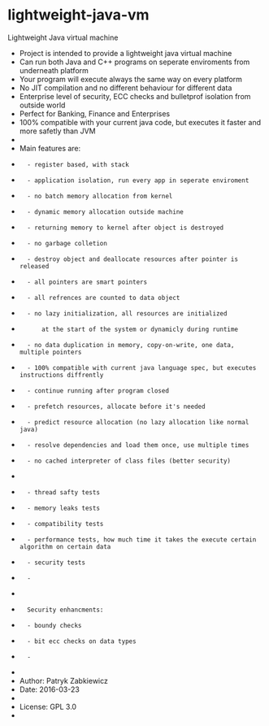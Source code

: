 # lightweight-java-vm
Lightweight Java virtual machine


*	Project is intended to provide a lightweight java virtual machine
*	Can run both Java and C++ programs on seperate enviroments from underneath platform
*	Your program will execute always the same way on every platform
*	No JIT compilation and no different behaviour for different data
*	Enterprise level of security, ECC checks and bulletprof isolation from outside world
*	Perfect for Banking, Finance and Enterprises
* 	100% compatible with your current java code, but executes it faster and more safetly than JVM
*
*	Main features are:
*		- register based, with stack
*		- application isolation, run every app in seperate enviroment
*		- no batch memory allocation from kernel
*		- dynamic memory allocation outside machine
*		- returning memory to kernel after object is destroyed
*		- no garbage colletion
*		- destroy object and deallocate resources after pointer is released
*		- all pointers are smart pointers
*		- all refrences are counted to data object
*		- no lazy initialization, all resources are initialized
*			at the start of the system or dynamicly during runtime
*		- no data duplication in memory, copy-on-write, one data, multiple pointers
*		- 100% compatible with current java language spec, but executes instructions diffrently
*		- continue running after program closed
*		- prefetch resources, allocate before it's needed
*		- predict resource allocation (no lazy allocation like normal java)
*		- resolve dependencies and load them once, use multiple times
*		- no cached interpreter of class files (better security)
*
*		- thread safty tests
*		- memory leaks tests
*		- compatibility tests
* 		- performance tests, how much time it takes the execute certain algorithm on certain data
*		- security tests
*		-
*
* 		Security enhancments:
*		- boundy checks
*		- bit ecc checks on data types
*		-
*
*	Author: 	Patryk Zabkiewicz
*	Date: 		2016-03-23
*
*	License:	GPL 3.0
*
